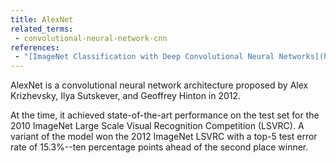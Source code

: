 ```yaml
---
title: AlexNet
related_terms:
 - convolutional-neural-network-cnn
references:
 - "[ImageNet Classification with Deep Convolutional Neural Networks](https://papers.nips.cc/paper/4824-imagenet-classification-with-deep-convolutional-neural-networks.pdf)"
---
```

AlexNet is a convolutional neural network architecture proposed by
Alex Krizhevsky, Ilya Sutskever, and Geoffrey Hinton in 2012.

At the time, it achieved state-of-the-art performance on
the test set for the 2010 ImageNet Large Scale Visual Recognition Competition (LSVRC). A variant of the model won the
2012 ImageNet LSVRC with a top-5 test error rate of
15.3%--ten percentage points ahead of the second place winner.